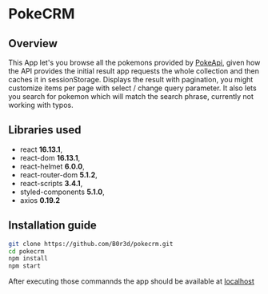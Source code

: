 # PokeCRM

## Overview

This App let's you browse all the pokemons provided by [PokeApi](https://pokeapi.co/), given how the API provides the initial result app requests the whole collection and then caches it in sessionStorage. Displays the result with pagination, you might customize items per page with select / change query parameter. It also lets you search for pokemon which will match the search phrase, currently not working with typos.

## Libraries used

  * react **16.13.1**,
  * react-dom **16.13.1**,
  * react-helmet **6.0.0**,
  * react-router-dom **5.1.2**,
  * react-scripts **3.4.1**,
  * styled-components **5.1.0**,
  * axios **0.19.2**
## Installation guide

```sh
git clone https://github.com/B0r3d/pokecrm.git
cd pokecrm
npm install
npm start
```

After executing those commannds the app should be available at [localhost](http://localhost:3000/)
